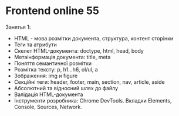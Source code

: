 # Frontend online 55

Занятья 1:
- HTML - мова розмітки документа, структура, контент сторінки
- Теги та атрибути
- Cкелет HTML-документа: doctype, html, head, body
- Метаінформація документа: title, meta
- Поняття семантичної розмітки
- Розмітка тексту: p, h1...h6, ol/ul, a
- Зображення: img и figure
- Секційні теги: header, footer, main, section, nav, article, aside
- Абсолютний та відносний шлях до файлу
- Валідація HTML-документа
- Інструменти розробника: Chrome DevTools. Вкладки Elements, Console, Sources, Network.
